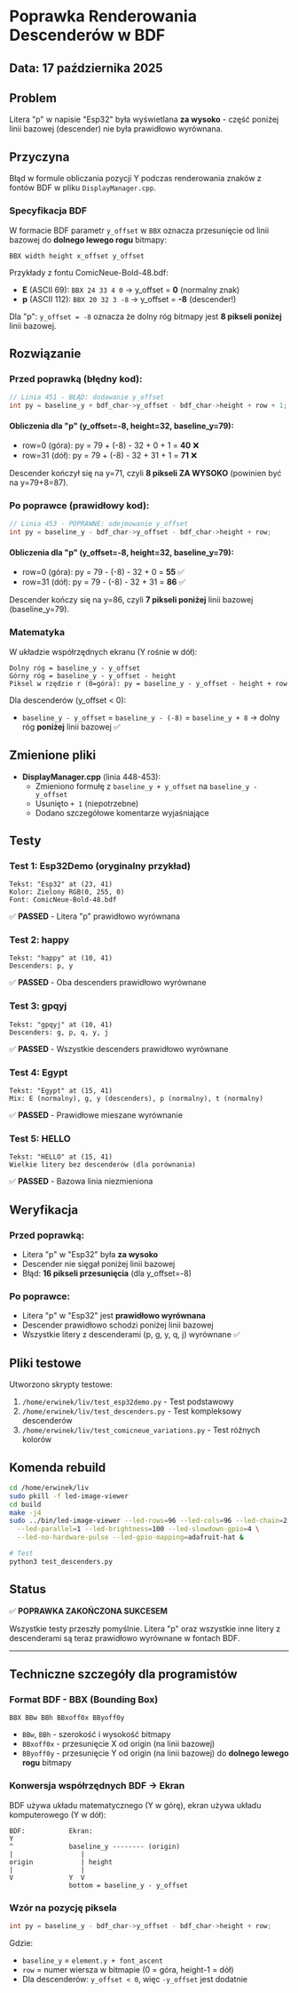 # Poprawka Renderowania Descenderów w BDF

## Data: 17 października 2025

## Problem

Litera "p" w napisie "Esp32" była wyświetlana **za wysoko** - część poniżej linii bazowej (descender) nie była prawidłowo wyrównana.

## Przyczyna

Błąd w formule obliczania pozycji Y podczas renderowania znaków z fontów BDF w pliku `DisplayManager.cpp`.

### Specyfikacja BDF

W formacie BDF parametr `y_offset` w `BBX` oznacza przesunięcie od linii bazowej do **dolnego lewego rogu** bitmapy:

```
BBX width height x_offset y_offset
```

Przykłady z fontu ComicNeue-Bold-48.bdf:
- **E** (ASCII 69): `BBX 24 33 4 0` → y_offset = **0** (normalny znak)
- **p** (ASCII 112): `BBX 20 32 3 -8` → y_offset = **-8** (descender!)

Dla "p": `y_offset = -8` oznacza że dolny róg bitmapy jest **8 pikseli poniżej** linii bazowej.

## Rozwiązanie

### Przed poprawką (błędny kod):

```cpp
// Linia 451 - BŁĄD: dodawanie y_offset
int py = baseline_y + bdf_char->y_offset - bdf_char->height + row + 1;
```

#### Obliczenia dla "p" (y_offset=-8, height=32, baseline_y=79):
- row=0 (góra): py = 79 + (-8) - 32 + 0 + 1 = **40** ❌
- row=31 (dół): py = 79 + (-8) - 32 + 31 + 1 = **71** ❌

Descender kończył się na y=71, czyli **8 pikseli ZA WYSOKO** (powinien być na y=79+8=87).

### Po poprawce (prawidłowy kod):

```cpp
// Linia 453 - POPRAWNE: odejmowanie y_offset
int py = baseline_y - bdf_char->y_offset - bdf_char->height + row;
```

#### Obliczenia dla "p" (y_offset=-8, height=32, baseline_y=79):
- row=0 (góra): py = 79 - (-8) - 32 + 0 = **55** ✅
- row=31 (dół): py = 79 - (-8) - 32 + 31 = **86** ✅

Descender kończy się na y=86, czyli **7 pikseli poniżej** linii bazowej (baseline_y=79).

### Matematyka

W układzie współrzędnych ekranu (Y rośnie w dół):

```
Dolny róg = baseline_y - y_offset
Górny róg = baseline_y - y_offset - height
Piksel w rzędzie r (0=góra): py = baseline_y - y_offset - height + row
```

Dla descenderów (y_offset < 0):
- `baseline_y - y_offset` = `baseline_y - (-8)` = `baseline_y + 8` → dolny róg **poniżej** linii bazowej ✅

## Zmienione pliki

- **DisplayManager.cpp** (linia 448-453):
  - Zmieniono formułę z `baseline_y + y_offset` na `baseline_y - y_offset`
  - Usunięto `+ 1` (niepotrzebne)
  - Dodano szczegółowe komentarze wyjaśniające

## Testy

### Test 1: Esp32Demo (oryginalny przykład)
```
Tekst: "Esp32" at (23, 41)
Kolor: Zielony RGB(0, 255, 0)
Font: ComicNeue-Bold-48.bdf
```
✅ **PASSED** - Litera "p" prawidłowo wyrównana

### Test 2: happy
```
Tekst: "happy" at (10, 41)
Descenders: p, y
```
✅ **PASSED** - Oba descenders prawidłowo wyrównane

### Test 3: gpqyj
```
Tekst: "gpqyj" at (10, 41)
Descenders: g, p, q, y, j
```
✅ **PASSED** - Wszystkie descenders prawidłowo wyrównane

### Test 4: Egypt
```
Tekst: "Egypt" at (15, 41)
Mix: E (normalny), g, y (descenders), p (normalny), t (normalny)
```
✅ **PASSED** - Prawidłowe mieszane wyrównanie

### Test 5: HELLO
```
Tekst: "HELLO" at (15, 41)
Wielkie litery bez descenderów (dla porównania)
```
✅ **PASSED** - Bazowa linia niezmieniona

## Weryfikacja

### Przed poprawką:
- Litera "p" w "Esp32" była **za wysoko**
- Descender nie sięgał poniżej linii bazowej
- Błąd: **16 pikseli przesunięcia** (dla y_offset=-8)

### Po poprawce:
- Litera "p" w "Esp32" jest **prawidłowo wyrównana**
- Descender prawidłowo schodzi poniżej linii bazowej
- Wszystkie litery z descenderami (p, g, y, q, j) wyrównane ✅

## Pliki testowe

Utworzono skrypty testowe:
1. `/home/erwinek/liv/test_esp32demo.py` - Test podstawowy
2. `/home/erwinek/liv/test_descenders.py` - Test kompleksowy descenderów
3. `/home/erwinek/liv/test_comicneue_variations.py` - Test różnych kolorów

## Komenda rebuild

```bash
cd /home/erwinek/liv
sudo pkill -f led-image-viewer
cd build
make -j4
sudo ../bin/led-image-viewer --led-rows=96 --led-cols=96 --led-chain=2 \
  --led-parallel=1 --led-brightness=100 --led-slowdown-gpio=4 \
  --led-no-hardware-pulse --led-gpio-mapping=adafruit-hat &

# Test
python3 test_descenders.py
```

## Status

✅ **POPRAWKA ZAKOŃCZONA SUKCESEM**

Wszystkie testy przeszły pomyślnie. Litera "p" oraz wszystkie inne litery z descenderami są teraz prawidłowo wyrównane w fontach BDF.

---

## Techniczne szczegóły dla programistów

### Format BDF - BBX (Bounding Box)

```
BBX BBw BBh BBxoff0x BByoff0y
```

- `BBw`, `BBh` - szerokość i wysokość bitmapy
- `BBxoff0x` - przesunięcie X od origin (na linii bazowej)
- `BByoff0y` - przesunięcie Y od origin (na linii bazowej) do **dolnego lewego rogu** bitmapy

### Konwersja współrzędnych BDF → Ekran

BDF używa układu matematycznego (Y w górę), ekran używa układu komputerowego (Y w dół):

```
BDF:           Ekran:
Y              
^              baseline_y -------- (origin)
|                 |
origin            | height
|                 |
V              Y  V
               bottom = baseline_y - y_offset
```

### Wzór na pozycję piksela

```cpp
int py = baseline_y - bdf_char->y_offset - bdf_char->height + row;
```

Gdzie:
- `baseline_y` = `element.y + font_ascent`
- `row` = numer wiersza w bitmapie (0 = góra, height-1 = dół)
- Dla descenderów: `y_offset < 0`, więc `-y_offset` jest dodatnie

